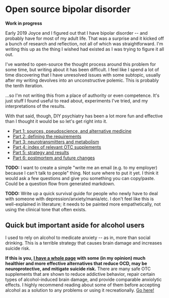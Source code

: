 # Open source bipolar disorder
**Work in progress**

Early 2019 Joyce and I figured out that I have bipolar disorder -- and probably have for most of my adult life. That was a surprise and it kicked off a bunch of research and reflection, not all of which was straightforward. I'm writing this up as the thing I wished had existed as I was trying to figure it all out.

I've wanted to open-source the thought process around this problem for some time, but writing about it has been difficult. I feel like I spend a lot of time discovering that I have unresolved issues with some subtopic, usually after my writing devolves into an unconstructive polemic. This is probably the tenth iteration.

...so I'm not writing this from a place of authority or even competence. It's just stuff I found useful to read about, experiments I've tried, and my interpretations of the results.

With that said, though, DIY psychiatry has been a lot more fun and effective than I thought it would be so let's get right into it.

+ [Part 1: sources, pseudoscience, and alternative medicine](sources.md)
+ [Part 2: defining the requirements](requirements.md)
+ [Part 3: neurotransmitters and metabolism](neurotransmitters.md)
+ [Part 4: index of relevant OTC supplements](supplements.md)
+ [Part 5: strategy and results](strategy.md)
+ [Part 6: postmortem and future changes](postmortem.md)

**TODO:** I want to create a simple "write me an email (e.g. to my employer) because I can't talk to people" thing. Not sure where to put it yet. I think it would ask a few questions and give you something you can copy/paste. Could be a question flow from generated markdown.

**TODO:** Write up a quick survival guide for people who newly have to deal with someone with depression/anxiety/mania/etc. I don't feel like this is well-explained in literature; it needs to be painted more empathetically, not using the clinical tone that often exists.


## Quick but important aside for alcohol users
I used to rely on alcohol to medicate anxiety -- as in, more than social drinking. This is a terrible strategy that causes brain damage and increases suicide risk.

**If this is you, [I have a whole page](alcohol-substitution.md) with some (in my opinion) much healthier and more effective alternatives that reduce OCD, may be neuroprotective, and mitigate suicide risk.** There are many safe OTC supplements that are shown to reduce addictive behavior, repair certain types of alcohol-induced brain damage, and provide comparable anxiolytic effects. I highly recommend reading about some of them before accepting alcohol as a solution to any problems or using it recreationally. [Go here!](alcohol-substitution.md)
